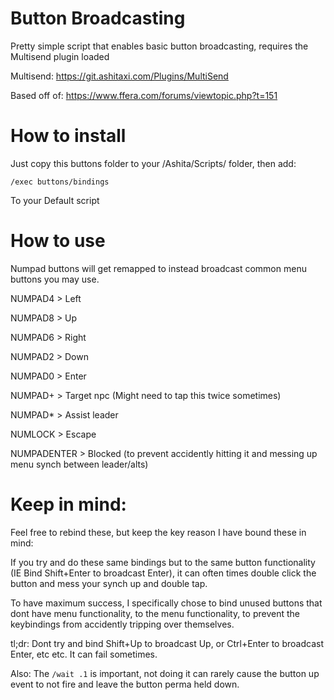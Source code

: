# Button Broadcasting

Pretty simple script that enables basic button broadcasting, requires the Multisend plugin loaded

Multisend: https://git.ashitaxi.com/Plugins/MultiSend

Based off of: https://www.ffera.com/forums/viewtopic.php?t=151

# How to install

Just copy this buttons folder to your /Ashita/Scripts/ folder, then add:

`/exec buttons/bindings`

To your Default script

# How to use

Numpad buttons will get remapped to instead broadcast common menu buttons you may use.

NUMPAD4 > Left

NUMPAD8 > Up

NUMPAD6 > Right

NUMPAD2 > Down

NUMPAD0 > Enter

NUMPAD+ > Target npc (Might need to tap this twice sometimes)

NUMPAD* > Assist leader

NUMLOCK > Escape

NUMPADENTER > Blocked (to prevent accidently hitting it and messing up menu synch between leader/alts)

# Keep in mind:

Feel free to rebind these, but keep the key reason I have bound these in mind:

If you try and do these same bindings but to the same button functionality (IE Bind Shift+Enter to broadcast Enter), it can often times double click the button and mess your synch up and double tap.

To have maximum success, I specifically chose to bind unused buttons that dont have menu functionality, to the menu functionality, to prevent the keybindings from accidently tripping over themselves.

tl;dr: Dont try and bind Shift+Up to broadcast Up, or Ctrl+Enter to broadcast Enter, etc etc. It can fail sometimes.

Also: The `/wait .1` is important, not doing it can rarely cause the button up event to not fire and leave the button perma held down.
